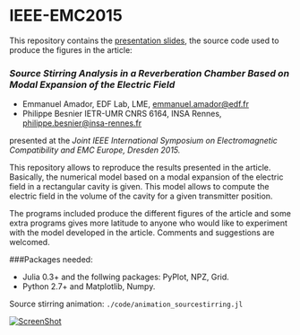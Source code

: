 # IEEE-EMC2015
This repository contains the [presentation slides](https://raw.githubusercontent.com/manuamador/IEEE-EMC2015/master/Presentation_IEEE_EMC15.pdf "Slides"), the source code used to produce the figures in the article:
### *Source Stirring Analysis in a Reverberation Chamber Based on Modal Expansion of the Electric Field*
- Emmanuel Amador, EDF Lab, LME, emmanuel.amador@edf.fr
- Philippe Besnier IETR-UMR CNRS 6164, INSA Rennes, philippe.besnier@insa-rennes.fr

presented at the *Joint IEEE International Symposium on Electromagnetic Compatibility and EMC Europe, Dresden 2015.*

This repository allows to reproduce the results presented in the article.
Basically, the numerical model based on a modal expansion of the electric field in a rectangular cavity is given. This model allows to compute the electric field in the volume of the cavity for a given transmitter position.

The programs included produce the different figures of the article and some extra programs gives more latitude to anyone who would like to experiment with the model developed in the article.
Comments and suggestions are welcomed.

###Packages needed:
- Julia 0.3+ and the follwing packages: PyPlot, NPZ, Grid.
- Python 2.7+ and Matplotlib, Numpy.



Source stirring animation: `./code/animation_sourcestirring.jl`

[![ScreenShot](http://img.youtube.com/vi/84I4xAoDW-8/sddefault.jpg)](http://youtu.be/84I4xAoDW-8)


